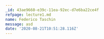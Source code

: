 ```yaml
---
_id: 43ae9660-e39c-11ea-92ec-d7e6ba22ce4f
refpage: lecture1.md
name: Federico Taschin
message: asd
date: '2020-08-21T10:51:28.116Z'
---
```


